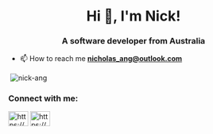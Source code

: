 <h1 align="center">Hi 👋, I'm Nick!</h1>
<h3 align="center">A software developer from Australia</h3>

- 📫 How to reach me **nicholas_ang@outlook.com**

<p>&nbsp;<img align="center" src="https://github-readme-stats.vercel.app/api?username=nick-ang&show_icons=true&locale=en" alt="nick-ang" /></p>

<h3 align="left">Connect with me:</h3>
<p align="left">
<a href="https://www.linkedin.com/in/nick-c-ang/" target="blank"><img align="center" src="https://raw.githubusercontent.com/rahuldkjain/github-profile-readme-generator/master/src/images/icons/Social/linked-in-alt.svg" alt="https://www.linkedin.com/in/nick-c-ang/" height="30" width="40" /></a>
<a href="https://www.instagram.com/nickangg/" target="blank"><img align="center" src="https://raw.githubusercontent.com/rahuldkjain/github-profile-readme-generator/master/src/images/icons/Social/instagram.svg" alt="https://www.instagram.com/nickangg/" height="30" width="40" /></a>
</p>
